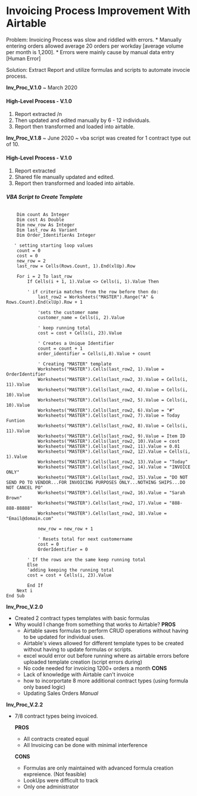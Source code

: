 # Invoicing Process Improvement With Airtable

Problem: Invoicing Process was slow and riddled with errors. 
    *    Manually entering orders allowed average 20 orders per workday [average volume per month is 1,200].
    *    Errors were mainly cause by manual data entry [Human Error]

Solution: Extract Report and utilize formulas and scripts to automate invocie process. 



**Inv_Proc_V.1.0** ~ March 2020 
#### High-Level Process - V.1.0

1. Report extracted /n
2. Then updated and edited manually by 6 - 12 individuals.
3. Report then transformed and loaded into airtable.

**Inv_Proc_V.1.8** ~ June 2020 ~ vba script was created for 1 contract type out of 10.
#### High-Level Process - V.1.0

1. Report extracted
2. Shared file manually updated and edited.
3. Report then transformed and loaded into airtable.

###### **VBA Script to Create Template**
``` Sub CostPay()
    Dim count As Integer
    Dim cost As Double
    Dim new_row As Integer
    Dim last_row As Variant
    Dim Order_IdentifierAs Integer

   ' setting starting loop values
    count = 0       	
    cost = 0
    new_row = 2
    last_row = Cells(Rows.Count, 1).End(xlUp).Row

    For i = 2 To last_row
        If Cells(i + 1, 1).Value <> Cells(i, 1).Value Then

        ' if criteria matches from the row before then do:
            last_row2 = Worksheets("MASTER").Range("A" & Rows.Count).End(xlUp).Row + 1
        
            'sets the customer name
            customer_name = Cells(i, 2).Value
        
            ' keep running total
            cost = cost + Cells(i, 23).Value
	
            ' Creates a Unique Identifier	
            count = count + 1    
            order_identifier = Cells(i,8).Value + count
                 
            ' Creating "MASTER" template
            Worksheets("MASTER").Cells(last_row2, 1).Value = OrderIdentifier
            Worksheets("MASTER").Cells(last_row2, 3).Value = Cells(i, 11).Value
            Worksheets("MASTER").Cells(last_row2, 4).Value = Cells(i, 10).Value
            Worksheets("MASTER").Cells(last_row2, 5).Value = Cells(i, 10).Value
            Worksheets("MASTER").Cells(last_row2, 6).Value = "#"
            Worksheets("MASTER").Cells(last_row2, 7).Value = Today Funtion
            Worksheets("MASTER").Cells(last_row2, 8).Value = Cells(i, 11).Value
            Worksheets("MASTER").Cells(last_row2, 9).Value = Item ID
            Worksheets("MASTER").Cells(last_row2, 10).Value = cost
            Worksheets("MASTER").Cells(last_row2, 11).Value = 0.01
            Worksheets("MASTER").Cells(last_row2, 12).Value = Cells(i, 1).Value
            Worksheets("MASTER").Cells(last_row2, 13).Value = "Today"
            Worksheets("MASTER").Cells(last_row2, 14).Value = "INVOICE ONLY"
            Worksheets("MASTER").Cells(last_row2, 15).Value = "DO NOT SEND PO TO VENDOR...FOR INVOICING PURPOSES ONLY...NOTHING SHIPS...DO NOT CANCEL PO"
            Worksheets("MASTER").Cells(last_row2, 16).Value = "Sarah Brown"
            Worksheets("MASTER").Cells(last_row2, 17).Value = "888-888-88888"
            Worksheets("MASTER").Cells(last_row2, 18).Value = "Email@domain.com"
            
            new_row = new_row + 1
            
            ' Resets total for next customername
            cost = 0
            OrderIdentifier = 0
            
        ' If the rows are the same keep running total
        Else
        'adding keeping the running total
        cost = cost + Cells(i, 23).Value

        End If
    Next i
End Sub
```


**Inv_Proc_V.2.0**

*	Created 2 contract types templates with basic formulas
*	Why would I change from something that works to Airtable?
    **PROS**
    * Airtable saves formulas to perform CRUD operations without having to be updated for individual uses.
    * Airtable's views allowed for different template types to be created without having to update formulas or scripts. 
	* excel would error out before running where as airtable errors before uploaded template creation (script errors during)
	* No code needed for invoicing 1200+ orders a month
    **CONS**
    * Lack of knowledge with Airtable can't invoice
    * how to incorportate 8 more additional contract types (using formula only based logic)
    * Updating Sales Orders _Manual_

**Inv_Proc_V.2.2**

*   7/8 contract types being invoiced.

    **PROS**
    *   All contracts created equal
    *   All Invoicing can be done with minimal interference

    **CONS**
    *   Formulas are only maintained with advanced formula creation expreience. (Not feasible)
    *   LookUps were difficult to track 
    *   Only one administrator


